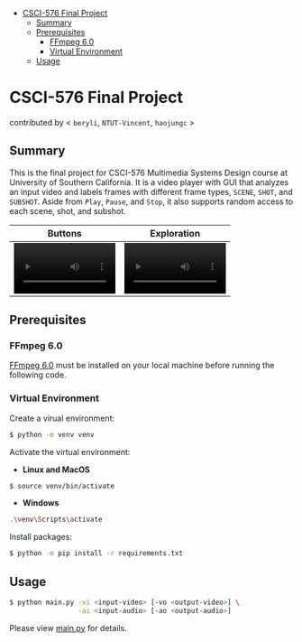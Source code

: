 - [CSCI-576 Final Project](#csci-576-final-project)
  - [Summary](#summary)
  - [Prerequisites](#prerequisites)
    - [FFmpeg 6.0](#ffmpeg-60)
    - [Virtual Environment](#virtual-environment)
  - [Usage](#usage)


# CSCI-576 Final Project
contributed by < `beryli`, `NTUT-Vincent`, `haojungc` >

## Summary
This is the final project for CSCI-576 Multimedia Systems Design course at University of Southern California. It is a video player with GUI that analyzes an input video and labels frames with different frame types, `SCENE`, `SHOT`, and `SUBSHOT`. Aside from `Play`, `Pause`, and `Stop`, it also supports random access to each scene, shot, and subshot.

Buttons | Exploration
:-: | :-:
<video src='https://github.com/beryli/CSCI-576-Final-Project/assets/41893853/42a327ac-f31c-424a-b008-ba462f45af07' width=180/> | <video src='https://github.com/beryli/CSCI-576-Final-Project/assets/41893853/a677cdb7-fe3e-4461-8dce-67c9dfe82d7a' width=180/>


## Prerequisites
### FFmpeg 6.0
[FFmpeg 6.0](https://ffmpeg.org/download.html) must be installed on your local machine before running the following code.

### Virtual Environment
Create a virual environment:
```sh
$ python -m venv venv
```

Activate the virtual environment:
- **Linux and MacOS**
```sh
$ source venv/bin/activate
```
- **Windows**
```sh
.\venv\Scripts\activate
```

Install packages:
```sh
$ python -m pip install -r requirements.txt
```

## Usage
```sh
$ python main.py -vi <input-video> [-vo <output-video>] \
                 -ai <input-audio> [-ao <output-audio>]
```
Please view [main.py](main.py) for details.

